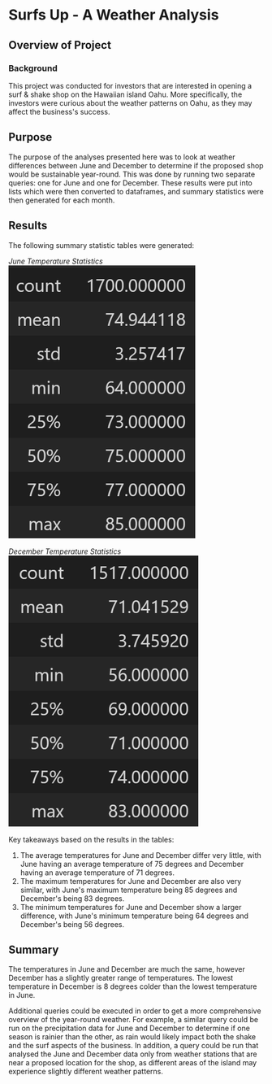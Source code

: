 # Surfs Up - A Weather Analysis
## Overview of Project
### Background
This project was conducted for investors that are interested in opening a surf & shake shop on the Hawaiian island Oahu. More specifically, the investors were curious about the weather patterns on Oahu, as they may affect the business's success.

## Purpose
The purpose of the analyses presented here was to look at weather differences between June and December to determine if the proposed shop would be sustainable year-round. This was done by running two separate queries: one for June and one for December. These results were put into lists which were then converted to dataframes, and summary statistics were then generated for each month.

## Results
The following summary statistic tables were generated: 

*June Temperature Statistics*   
![](Resources/june_statistics.png)

*December Temperature Statistics*   
![](Resources/december_statistics.png)

Key takeaways based on the results in the tables:
1. The average temperatures for June and December differ very little, with June having an average temperature of 75 degrees and December having an average temperature of 71 degrees.
2. The maximum temperatures for June and December are also very similar, with June's maximum temperature being 85 degrees and December's being 83 degrees. 
3. The minimum temperatures for June and December show a larger difference, with June's minimum temperature being 64 degrees and December's being 56 degrees. 

## Summary
The temperatures in June and December are much the same, however December has a slightly greater range of temperatures. The lowest temperature in December is 8 degrees colder than the lowest temperature in June. 

Additional queries could be executed in order to get a more comprehensive overview of the year-round weather. For example, a similar query could be run on the precipitation data for June and December to determine if one season is rainier than the other, as rain would likely impact both the shake and the surf aspects of the business. In addition, a query could be run that analysed the June and December data only from weather stations that are near a proposed location for the shop, as different areas of the island may experience slightly different weather patterns. 